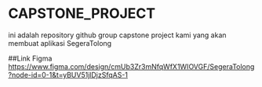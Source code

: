 # CAPSTONE_PROJECT

ini adalah repository github group capstone project kami yang akan membuat aplikasi SegeraTolong

##Link Figma
https://www.figma.com/design/cmUb3Zr3mNfqWfX1WIOVGF/SegeraTolong?node-id=0-1&t=yBUV51jlDjzSfqAS-1
